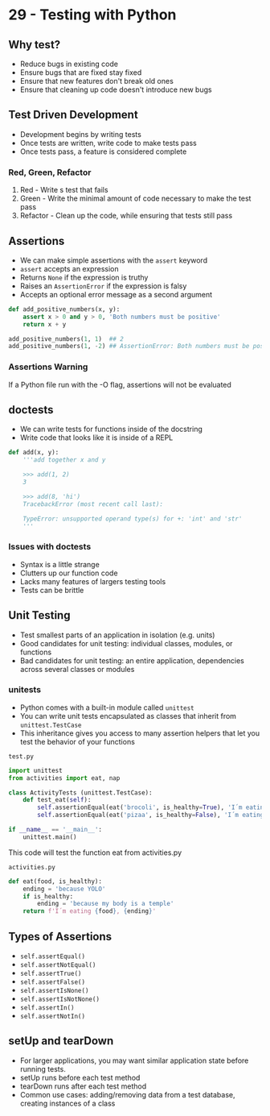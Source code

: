 # 29 - Testing with Python

## Why test?
- Reduce bugs in existing code
- Ensure bugs that are fixed stay fixed
- Ensure that new features don't break old ones
- Ensure that cleaning up code doesn't introduce new bugs

## Test Driven Development
- Development begins by writing tests
- Once tests are written, write code to make tests pass
- Once tests pass, a feature is considered complete

### Red, Green, Refactor
1. Red - Write s test that fails
2. Green - Write the minimal amount of code necessary to make the test pass
3. Refactor - Clean up the code, while ensuring that tests still pass

## Assertions
- We can make simple assertions with the `assert` keyword
- `assert` accepts an expression
- Returns `None` if the expression is truthy
- Raises an `AssertionError` if the expression is falsy
- Accepts an optional error message as a second argument

```python
def add_positive_numbers(x, y):
    assert x > 0 and y > 0, 'Both numbers must be positive'
    return x + y

add_positive_numbers(1, 1)  ## 2
add_positive_numbers(1, -2) ## AssertionError: Both numbers must be positive
```

### Assertions Warning
If a Python file run with the -O flag, assertions will not be evaluated

## doctests
- We can write tests for functions inside of the docstring
- Write code that looks like it is inside of a REPL

```python
def add(x, y):
    '''add together x and y

    >>> add(1, 2)
    3

    >>> add(8, 'hi')
    TracebackError (most recent call last):

    TypeError: unsupported operand type(s) for +: 'int' and 'str'
    '''
```
### Issues with doctests
- Syntax is a little strange
- Clutters up our function code
- Lacks many features of largers testing tools
- Tests can be brittle

## Unit Testing
- Test smallest parts of an application in isolation (e.g. units)
- Good candidates for unit testing: individual classes, modules, or functions
- Bad candidates for unit testing: an entire application, dependencies across several classes or modules

### unitests
- Python comes with a built-in module called `unittest`
- You can write unit tests encapsulated as classes that inherit from `unittest.TestCase`
- This inheritance gives you access to many assertion helpers that let you test the behavior of your functions

`test.py`
```python
import unittest
from activities import eat, nap

class ActivityTests (unittest.TestCase):
    def test_eat(self):
        self.assertionEqual(eat('brocoli', is_healthy=True), 'I´m eating brocoli, because my body is a temple')
        self.assertionEqual(eat('pizaa', is_healthy=False), 'I´m eating brocoli, because YOLO')

if __name__ == '__main__':
    unittest.main()
```
This code will test the function eat from activities.py

`activities.py`
```python
def eat(food, is_healthy):
    ending = 'because YOLO'
    if is_healthy:
        ending = 'because my body is a temple'
    return f'I´m eating {food}, {ending}'
```

## Types of Assertions
- `self.assertEqual()`
- `self.assertNotEqual()`
- `self.assertTrue()`
- `self.assertFalse()`
- `self.assertIsNone()`
- `self.assertIsNotNone()`
- `self.assertIn()`
- `self.assertNotIn()`

## setUp and tearDown
- For larger applications, you may want similar application state before running tests.
- setUp runs before each test method
- tearDown runs after each test method
- Common use cases: adding/removing data from a test database, creating instances of a class
